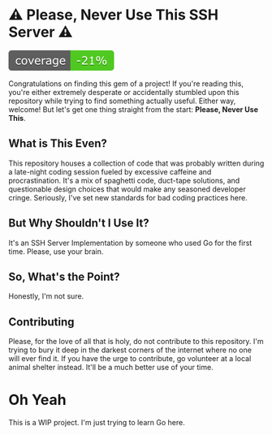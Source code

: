 # ⚠️ Please, Never Use This SSH Server ⚠️
![Coverage](badges/coverage.svg)

Congratulations on finding this gem of a project! If you're reading this, you're either extremely desperate or accidentally stumbled upon this repository while trying to find something actually useful. Either way, welcome! But let's get one thing straight from the start: **Please, Never Use This**.

## What is This Even?

This repository houses a collection of code that was probably written during a late-night coding session fueled by excessive caffeine and procrastination. It's a mix of spaghetti code, duct-tape solutions, and questionable design choices that would make any seasoned developer cringe. Seriously, I've set new standards for bad coding practices here.

## But Why Shouldn't I Use It?

It's an SSH Server Implementation by someone who used Go for the first time. Please, use your brain.

## So, What's the Point?

Honestly, I'm not sure.

## Contributing

Please, for the love of all that is holy, do not contribute to this repository. I'm trying to bury it deep in the darkest corners of the internet where no one will ever find it. If you have the urge to contribute, go volunteer at a local animal shelter instead. It'll be a much better use of your time.

# Oh Yeah

This is a WIP project. I'm just trying to learn Go here.
